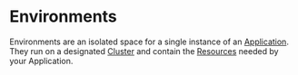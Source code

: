 # Environments

Environments are an isolated space for a single instance of an [Application](/docs/Applications.md). They run on a designated [Cluster](/docs/Clusters.md) and contain the [Resources](/docs/Resources.md) needed by your Application.
